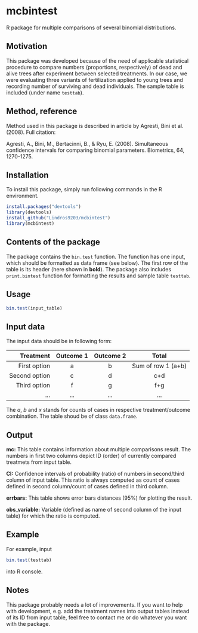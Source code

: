 # mcbintest
R package for multiple comparisons of several binomial distributions.
## Motivation
This package was developed because of the need of applicable statistical procedure to compare numbers (proportions, respectively) of dead and alive trees after experiment between selected treatments. In our case, we were evaluating three variants of fertilization applied to young trees and recording number of surviving and dead individuals. The sample table is included (under name ```testtab```).
## Method, reference
Method used in this package is described in article by Agresti, Bini et al. (2008). Full citation:

Agresti, A., Bini, M., Bertacinni, B., & Ryu, E. (2008). Simultaneous confidence intervals for comparing binomial parameters. Biometrics, 64, 1270-1275. 
## Installation
To install this package, simply run following commands in the R environment.
```r
install.packages("devtools")
library(devtools)
install_github("Lindros9203/mcbintest")
library(mcbintest)
```
## Contents of the package
The package contains the ```bin.test``` function. The function has one input, which should be formatted as data frame (see below). The first row of the table is its header (here shown in **bold**). The package also includes ```print.bintest``` function for formatting the results and sample table ```testtab```.

## Usage
```r
bin.test(input_table)
```

## Input data
The input data should be in following form:


| Treatment     	| Outcome 1 	| Outcome 2 	| Total  	|
|---------------:	|:---------:	|:---------:	|:------------------:	|
| First option  	|     a     	|     b     	|         Sum of row 1 (a+b)        	|
| Second option 	|     c     	|     d     	|         c+d        	|
| Third option  	|     f     	|     g     	|         f+g        	|
|      ...      	|    ...    	|    ...    	|        ...       	|

The *a*, *b* and *x* stands for counts of cases in respective treatment/outcome combination.
The table shoud be of class ```data.frame```.

## Output
**mc:**
This table contains information about multiple comparisons result. The numbers in first two columns depict ID (order) of currently compared treatmets from input table.

**CI:**
Confidence intervals of probability (ratio) of numbers in second/third column of input table. This ratio is always computed as count of cases defined in second column/count of cases defined in third column. 

**errbars:**
This table shows error bars distances (95%) for plotting the result.

**obs_variable:**
Variable (defined as name of second column of the input table) for which the ratio is computed.

## Example
For example, input
```r
bin.test(testtab)
```
into R console.
## Notes
This package probably needs a lot of improvements. If you want to help with development, e.g. add the treatment names into output tables instead of its ID from input table, feel free to contact me or do whatever you want with the package.
